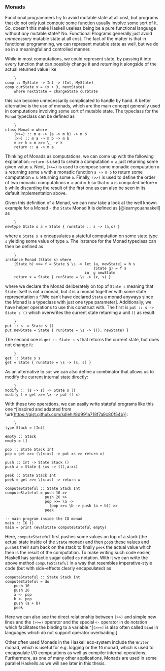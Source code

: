 ### Monads

Functional programmers try to avoid mutable state at all cost, but programs
that do not only just compute some function usually involve some sort of it.
So, doesn't this make Haskell useless being be a
pure functional language without *any* mutable state?
No. Functional Programs generally just avoid *unnecessary* mutable state at all cost.
The fact of the matter is that in functional programming, we can represent
mutable state as well, but we do so in a meaningful and controlled manner.

While in most computations, we could represent state,
by passing it into every function that can possibly change it
and returning it alongside of the actual returned value like

~~~~ {.haskell
    }
comp :: MyState -> Int -> (Int, MyState)
comp curState x = (x + 3, nextState) 
    where nextState = changeState curState
~~~~

this can become unnecessarily complicated to handle by hand. A better
alternative is the use of monads, which are the main concept
generally used in computations involving some sort of mutable state.
The typeclass for the `Monad` typeclass can be defined as

~~~~ {.haskell
    }
class Monad m where
    (>>=) :: m a -> (a -> m b) -> m b
    (>>) :: m a -> m b -> m b
    m >> k = m >>= \_ -> k
    return :: a -> m a
~~~~

Thinking of Monads as computations, we can come up with the following
explanation: `return` is used to create a computation `m a` just returning
some given value `a`. 
Next, `(>>=)` is used to compose some monadic computation `m a`
returning some `a` with a monadic function `a -> m b` to return
some computation `m b` returning some `b`. Finally, `(>>)` is used to
define the order of two monadic computations `m a` and `m b` so that
`m a` is computed before `m b` while discarding the result of the first one as can
also be seen in its default implementation above.

Given this definition of a Monad, we can now take a look at
the well known example for a Monad - the `State` Monad
It is defined as [@learnyouahaskell] as

~~~~ {.haskell
    }
newtype State s a = State { runState :: s -> (a,s) }  
~~~~

where a `State s a` encapsulates a stateful computation on some state type
`s` yielding some value of type `a`. The instance for the Monad typeclass can then be defined
as

~~~~ {.haskell
    }
instance Monad (State s) where
    (State h) >>= f = State $ \s -> let (a, newState) = h s  
                                        (State g) = f a  
                                    in  g newState
    return x = State { runState = \s -> (x, s) }   
~~~~

where we declare the Monad deliberately on top of `State s` meaning that `State` itself
is not a monad, but it is a monad together with some state representation `s` ^[We can't have
declared `State` a monad anyways since the Monad is a typeclass with just one type parameter].
Additionally, we have helper operations to use this construct with. The first is
`put :: s -> State s ()` which overwrites the current state returning a unit `()` as result:

~~~~ {.haskell
    }
put :: s -> State s ()
put newState = State { runState = \s -> ((), newState) }
~~~~

The second one is `get :: State s s` that returns the current state, but
does not change it:

~~~~ {.haskell
    }
get :: State s s
get = State { runState = \s -> (s, s) }
~~~~

As an alternative to `put` we can also define a combinator that allows
us to modify the current internal state directly:

~~~~ {.haskell
    }
modify :: (s -> s) -> State s ()
modify f = get >>= \x -> put (f x)
~~~~

With these two operations, we can easily write stateful programs like this one
^[inspired and adapted from
\url{https://gist.github.com/sdiehl/8d991a718f7a9c80f54b}]:

~~~~ {.haskell
    }
type Stack = [Int]

empty :: Stack
empty = []

pop :: State Stack Int
pop = get >>= (\(x:xs) -> put xs >> return x)

push :: Int -> State Stack ()
push a = State $ \xs -> ((),a:xs)

peek :: State Stack Int
peek = get >>= \(x:xs) -> return x

computeStateful :: State Stack Int
computeStateful = push 10 >>
                  push 20 >>
                  pop >>= \a ->
                    (pop >>= \b -> push (a + b)) >>
                  peek 

-- main program inside the IO monad          
main :: IO ()
main = print (evalState computeStateful empty)      
~~~~

Here, `computeStateful` first pushes some values on top of a stack (the actual state
inside of the `State` monad) and then `pop`s these values and `push`es their sum
back on the stack to finally `peek` the actual value which
then is the result of the computation.
To make writing such code easier, Haskell has syntactic sugar called `do` notation.
With it we can write the above method `computeStateful` in a way that resembles
imperative-style code (but with side-effects clearly encapsulated) as

~~~~ {.haskell}
computeStateful :: State Stack Int
computeStateful = do
    push 10
    push 20
    a <- pop
    b <- pop
    push (a + b)
    peek 
~~~~

Here we can also see the direct relationship between `(>>)` and simple new lines and
the `(>>=)` operator and the special `<-` operator in do notation which facilitates the 
binding to a variable.^[`(>>=)` is also often called `bind` in languages which do not support
operator overloading.]

Other often used Monads in the Haskell eco-system include the `Writer` monad, which is
useful for e.g. logging or the `IO` monad, which is
used to encapsulate I/O computations as well as compiler internal operations.
Furthermore, as one of many other applications,
Monads are used in some parallel Haskells as we will see later in this thesis.
